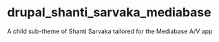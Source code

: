 drupal_shanti_sarvaka_mediabase
===============================

A child sub-theme of Shanti Sarvaka tailored for the Mediabase A/V app

